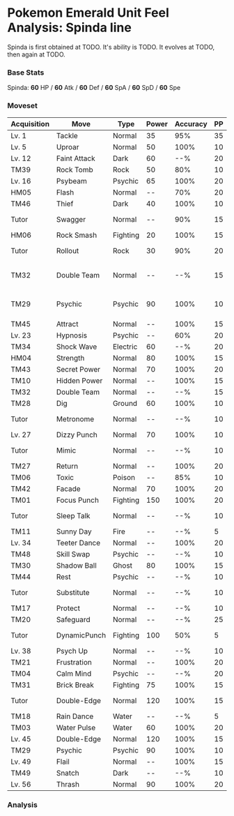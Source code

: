 # Pokemon Emerald Unit Feel Analysis: Spinda line

Spinda is first obtained at TODO. It's ability is TODO. It evolves at TODO, then again at TODO.

### Base Stats

Spinda: **60** HP / **60** Atk / **60** Def / **60** SpA / **60** SpD / **60** Spe

### Moveset

|Acquisition|Move        |Type    |Power|Accuracy|PP |Notes                    |
|---        |---         |---     |---  |---     |---|---                      |
|Lv. 1      |Tackle      |Normal  |35   |95%     |35 |                         |
|Lv. 5      |Uproar      |Normal  |50   |100%    |10 |                         |
|Lv. 12     |Faint Attack|Dark    |60   |--%     |20 |                         |
|TM39       |Rock Tomb   |Rock    |50   |80%     |10 |                         |
|Lv. 16     |Psybeam     |Psychic |65   |100%    |20 |                         |
|HM05       |Flash       |Normal  |--   |70%     |20 |                         |
|TM46       |Thief       |Dark    |40   |100%    |10 |                         |
|Tutor      |Swagger     |Normal  |--   |90%     |15 |Emerald only             |
|HM06       |Rock Smash  |Fighting|20   |100%    |15 |                         |
|Tutor      |Rollout     |Rock    |30   |90%     |20 |Emerald only             |
|TM32       |Double Team |Normal  |--   |--%     |15 |Buy at Game Corner       |
|TM29       |Psychic     |Psychic |90   |100%    |10 |Buy at Game Corner       |
|TM45       |Attract     |Normal  |--   |100%    |15 |                         |
|Lv. 23     |Hypnosis    |Psychic |--   |60%     |20 |                         |
|TM34       |Shock Wave  |Electric|60   |--%     |20 |                         |
|HM04       |Strength    |Normal  |80   |100%    |15 |                         |
|TM43       |Secret Power|Normal  |70   |100%    |20 |                         |
|TM10       |Hidden Power|Normal  |--   |100%    |15 |                         |
|TM32       |Double Team |Normal  |--   |--%     |15 |                         |
|TM28       |Dig         |Ground  |60   |100%    |10 |                         |
|Tutor      |Metronome   |Normal  |--   |--%     |10 |Emerald only             |
|Lv. 27     |Dizzy Punch |Normal  |70   |100%    |10 |                         |
|Tutor      |Mimic       |Normal  |--   |--%     |10 |Emerald only             |
|TM27       |Return      |Normal  |--   |100%    |20 |                         |
|TM06       |Toxic       |Poison  |--   |85%     |10 |                         |
|TM42       |Facade      |Normal  |70   |100%    |20 |                         |
|TM01       |Focus Punch |Fighting|150  |100%    |20 |                         |
|Tutor      |Sleep Talk  |Normal  |--   |--%     |10 |Emerald only             |
|TM11       |Sunny Day   |Fire    |--   |--%     |5  |                         |
|Lv. 34     |Teeter Dance|Normal  |--   |100%    |20 |                         |
|TM48       |Skill Swap  |Psychic |--   |--%     |10 |                         |
|TM30       |Shadow Ball |Ghost   |80   |100%    |15 |                         |
|TM44       |Rest        |Psychic |--   |--%     |10 |                         |
|Tutor      |Substitute  |Normal  |--   |--%     |10 |Emerald only             |
|TM17       |Protect     |Normal  |--   |--%     |10 |                         |
|TM20       |Safeguard   |Normal  |--   |--%     |25 |                         |
|Tutor      |DynamicPunch|Fighting|100  |50%     |5  |Emerald only             |
|Lv. 38     |Psych Up    |Normal  |--   |--%     |10 |                         |
|TM21       |Frustration |Normal  |--   |100%    |20 |                         |
|TM04       |Calm Mind   |Psychic |--   |--%     |20 |                         |
|TM31       |Brick Break |Fighting|75   |100%    |15 |                         |
|Tutor      |Double-Edge |Normal  |120  |100%    |15 |Emerald only             |
|TM18       |Rain Dance  |Water   |--   |--%     |5  |                         |
|TM03       |Water Pulse |Water   |60   |100%    |20 |                         |
|Lv. 45     |Double-Edge |Normal  |120  |100%    |15 |                         |
|TM29       |Psychic     |Psychic |90   |100%    |10 |                         |
|Lv. 49     |Flail       |Normal  |--   |100%    |15 |                         |
|TM49       |Snatch      |Dark    |--   |--%     |10 |                         |
|Lv. 56     |Thrash      |Normal  |90   |100%    |20 |                         |

### Analysis
